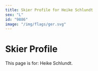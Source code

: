 ```yaml
---
title: Skier Profile for Heike Schlundt
sex: "L"
id: "9886"
image: "/img/flags/ger.svg" 
---
```


# Skier Profile

This page is for: Heike Schlundt.
    